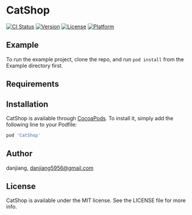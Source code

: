 # CatShop

[![CI Status](https://img.shields.io/travis/danjiang/CatShop.svg?style=flat)](https://travis-ci.org/danjiang/CatShop)
[![Version](https://img.shields.io/cocoapods/v/CatShop.svg?style=flat)](https://cocoapods.org/pods/CatShop)
[![License](https://img.shields.io/cocoapods/l/CatShop.svg?style=flat)](https://cocoapods.org/pods/CatShop)
[![Platform](https://img.shields.io/cocoapods/p/CatShop.svg?style=flat)](https://cocoapods.org/pods/CatShop)

## Example

To run the example project, clone the repo, and run `pod install` from the Example directory first.

## Requirements

## Installation

CatShop is available through [CocoaPods](https://cocoapods.org). To install
it, simply add the following line to your Podfile:

```ruby
pod 'CatShop'
```

## Author

danjiang, danjiang5956@gmail.com

## License

CatShop is available under the MIT license. See the LICENSE file for more info.
